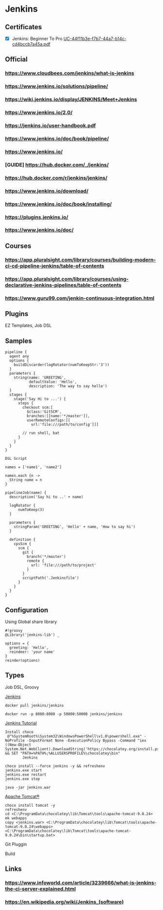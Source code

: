 # Jenkins
## Certificates
- [x]  Jenkins: Beginner To Pro [UC-44f11b3e-f7b7-44a7-b14c-cd4bccb7a45a.pdf](https://github.com/lvhkhanh/Jenkins/files/11518336/UC-44f11b3e-f7b7-44a7-b14c-cd4bccb7a45a.pdf)

## Official
### https://www.cloudbees.com/jenkins/what-is-jenkins
### https://www.jenkins.io/solutions/pipeline/
### https://wiki.jenkins.io/display/JENKINS/Meet+Jenkins
### https://www.jenkins.io/2.0/
### https://jenkins.io/user-handbook.pdf
### https://www.jenkins.io/doc/book/pipeline/
### https://www.jenkins.io/
### [GUIDE] https://hub.docker.com/_/jenkins/
### https://hub.docker.com/r/jenkins/jenkins/
### https://www.jenkins.io/download/
### https://www.jenkins.io/doc/book/installing/
### https://plugins.jenkins.io/
### https://www.jenkins.io/doc/

## Courses
### https://app.pluralsight.com/library/courses/building-modern-ci-cd-pipeline-jenkins/table-of-contents
### https://app.pluralsight.com/library/courses/using-declarative-jenkins-pipelines/table-of-contents
### https://www.guru99.com/jenkin-continuous-integration.html
## Plugins

EZ Templates, Job DSL

## Samples

```
pipeline {
  agent any
  options {
    buildDiscarder(logRotator(numToKeepStr:'3'))
  }
  parameters {
    string(name: 'GREETING',
           defaultValue: 'Hello',
           description: 'The way to say hello')
  }
  stages {
    stage('Say Hi to ...') {
      steps {
        checkout scm:[
          $class:'GitSCM',
          branches:[[name:'*/master']],
          userRemoteConfigs:[[
            url:'file:///path/to/config']]]
            
        // run shell, bat
      }
    }
  }
}
```

```
DSL Script

names = ['name1', 'name2']

names.each {n -> 
  String name = n
}

pipelineJob(name) {
  description('Say hi to ..' + name)
  
  logRotator {
      numToKeep(3)
  }
  
  parameters {
    stringParam('GREETING', 'Hello' + name, 'How to say hi')
  }
  
  definition {
    cpsScm {
      scm {
        git {
          branch('*/master')
          remote {
            url: 'file:///path/to/project'
          }
        }
        scriptPath('.Jenkinsfile')
      }
    }
  }
}
```

## Configuration

Using Global share library
```
#!groovy
@Library('jenkins-lib') _

options = {
  greeting: 'Hello',
  reindeer: 'your name'
}
reinder(options)
```
## Types

 Job DSL, Groovy


[Jenkins](https://code-maven.com/jenkins)

`docker pull jenkins/jenkins`

`docker run -p 8080:8080 -p 50000:50000 jenkins/jenkins`

 [Jenkins Tutorial](https://www.tutorialspoint.com/jenkins/index.htm)

```
Install choco
 @"%SystemRoot%\System32\WindowsPowerShell\v1.0\powershell.exe" -NoProfile -InputFormat None -ExecutionPolicy Bypass -Command "iex ((New-Object System.Net.WebClient).DownloadString('https://chocolatey.org/install.ps1'))" && SET "PATH=%PATH%;%ALLUSERSPROFILE%\chocolatey\bin"
        Jenkins

choco install --force jenkins -y && refreshenv
jenkins.exe start
jenkins.exe restart
jenkins.exe stop
```

```
java -jar jenkins.war
```

[Apache Tomcat®](http://tomcat.apache.org/)

```
choco install tomcat -y
refreshenv
cd <C:\ProgramData\chocolatey\lib\Tomcat\tools\apache-tomcat-9.0.24>
mk webapps
copy <jenkins.war> <C:\ProgramData\chocolatey\lib\Tomcat\tools\apache-tomcat-9.0.24\webapps>
<C:\ProgramData\chocolatey\lib\Tomcat\tools\apache-tomcat-9.0.24\bin\startup.bat>
```

Git Pluggin

Build

## Links
### https://www.infoworld.com/article/3239666/what-is-jenkins-the-ci-server-explained.html
### https://en.wikipedia.org/wiki/Jenkins_(software)
